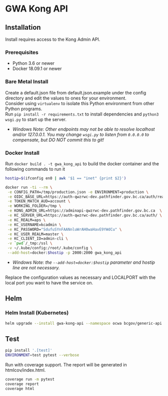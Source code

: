 # GWA Kong API

## Installation

Install requires access to the Kong Admin API.

### Prerequisites

- Python 3.6 or newer
- Docker 18.09.1 or newer

### Bare Metal Install

Create a default.json file from default.json.example under the config directory and edit the values to ones for your environment.  
Consider using `virtualenv` to isolate this Python environment from other Python programs.  
Run `pip install -r requirements.txt` to install dependencies and `python3 wsgi.py` to start up the server.

- *Windows Note: Other endpoints may not be able to resolve localhost and/or 127.0.0.1. You may change `wsgi.py` to listen from `0.0.0.0` to compensate, but DO NOT commit this to git!*

### Docker Install

Run `docker build . -t gwa_kong_api` to build the docker container and the following commands to run it

``` sh
hostip=$(ifconfig en0 | awk '$1 == "inet" {print $2}')

docker run -ti --rm \
 -e CONFIG_PATH=/tmp/production.json -e ENVIRONMENT=production \
 -e OIDC_BASE_URL=https://auth-qwzrwc-dev.pathfinder.gov.bc.ca/auth/realms/aps \
 -e TOKEN_MATCH_AUD=account \
 -e WORKING_FOLDER=/tmp \
 -e KONG_ADMIN_URL=https://adminapi-qwzrwc-dev.pathfinder.gov.bc.ca  \
 -e KC_SERVER_URL=https://auth-qwzrwc-dev.pathfinder.gov.bc.ca/auth/ \
 -e KC_REALM=aps \
 -e KC_USERNAME=kcadmin \
 -e KC_PASSWORD="SdufuSYnFAANnluWrAH0waHavE9YWdCu" \
 -e KC_USER_REALM=master \
 -e KC_CLIENT_ID=admin-cli \
 -v `pwd`/_tmp:/ssl \
 -v ~/.kube/config:/root/.kube/config \
 --add-host=docker:$hostip -p 2000:2000 gwa_kong_api
```

- *Windows Note: the `--add-host=docker:$hostip` parameter and hostip line are not necessary.*

Replace the configuration values as necessary and LOCALPORT with the local port you want to have the service on.

## Helm



### Helm Install (Kubernetes)

``` sh
helm upgrade --install gwa-kong-api --namespace ocwa bcgov/generic-api
```


## Test

``` sh
pip install '.[test]'
ENVIRONMENT=test pytest --verbose
```

Run with coverage support. The report will be generated in htmlcov/index.html.

``` sh
coverage run -m pytest
coverage report
coverage html
```
